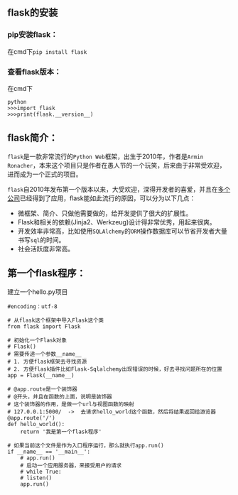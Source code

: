 ## flask的安装  
### pip安装flask：  
在cmd下```pip install flask```   
### 查看flask版本：  
在cmd下
```
python
>>>import flask
>>>print(flask.__version__)
```
## flask简介：   
```flask```是一款非常流行的```Python Web```框架，出生于2010年，作者是`Armin Ronacher`，本来这个项目只是作者在愚人节的一个玩笑，后来由于非常受欢迎，进而成为一个正式的项目。  
   
`flask`自2010年发布第一个版本以来，大受欢迎，深得开发者的喜爱，并且在[多个公司]()已经得到了应用，flask能如此流行的原因，可以分为以下几点：   

  
  - 微框架、简介、只做他需要做的，给开发提供了很大的扩展性。   
  - Flask和相关的依赖(Jinja2、Werkzeug)设计得非常优秀，用起来很爽。   
  - 开发效率非常高，比如使用`SQLAlchemy`的`ORM`操作数据库可以节省开发者大量书写`sql`的时间。   
  - 社会活跃度非常高。   
    
## 第一个flask程序：  
建立一个hello.py项目
```
#encoding：utf-8

# 从flask这个框架中导入Flask这个类
from flask import Flask

# 初始化一个Flask对象
# Flask()
# 需要传递一个参数__name__
# 1. 方便flask框架去寻找资源
# 2. 方便flask插件比如Flask-Sqlalchemy出现错误的时候，好去寻找问题所在的位置
app = Flask(__name__)

# @app.route是一个装饰器
# @开头，并且在函数的上面，说明是装饰器
# 这个装饰器的作用，是做一个url与视图函数的映射
# 127.0.0.1:5000/  ->  去请求hello_world这个函数，然后将结果返回给游览器
@app.route('/')
def hello_world():
    return '我是第一个flask程序'
    
# 如果当前这个文件是作为入口程序运行，那么就执行app.run()    
if __name__ == '__main__':
    # app.run()
    # 启动一个应用服务器，来接受用户的请求
    # while True:
    # listen()
    app.run()
```
